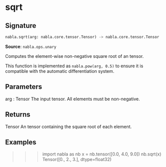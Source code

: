 # sqrt

## Signature

```python
nabla.sqrt(arg: nabla.core.tensor.Tensor) -> nabla.core.tensor.Tensor
```

**Source**: `nabla.ops.unary`

Computes the element-wise non-negative square root of an tensor.

This function is implemented as `nabla.pow(arg, 0.5)` to ensure it is
compatible with the automatic differentiation system.

Parameters
----------
arg : Tensor
    The input tensor. All elements must be non-negative.

Returns
-------
Tensor
    An tensor containing the square root of each element.

Examples
--------
>>> import nabla as nb
>>> x = nb.tensor([0.0, 4.0, 9.0])
>>> nb.sqrt(x)
Tensor([0., 2., 3.], dtype=float32)

